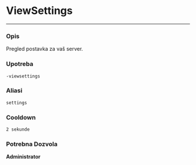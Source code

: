 # ViewSettings
---
### Opis
Pregled postavka za vaš server.
### Upotreba
```
-viewsettings
```
### Aliasi
`settings`
### Cooldown
`2 sekunde`
### Potrebna Dozvola
**Administrator**